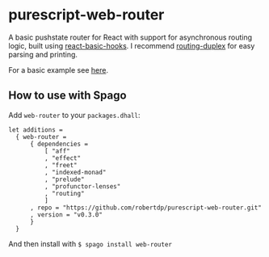 # purescript-web-router

A basic pushstate router for React with support for asynchronous routing logic, built using [react-basic-hooks](https://github.com/spicydonuts/purescript-react-basic-hooks). I recommend [routing-duplex](https://github.com/natefaubion/purescript-routing-duplex) for easy parsing and printing.

For a basic example see [here](https://github.com/robertdp/purescript-web-router-example/tree/master/src).

## How to use with Spago

Add `web-router` to your `packages.dhall`:

```dhall
let additions =
  { web-router =
      { dependencies =
          [ "aff"
          , "effect"
          , "freet"
          , "indexed-monad"
          , "prelude"
          , "profunctor-lenses"
          , "routing"
          ]
      , repo = "https://github.com/robertdp/purescript-web-router.git"
      , version = "v0.3.0"
      }
  }
```

And then install with
`$ spago install web-router`
